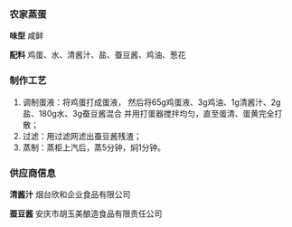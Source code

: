 ### 农家蒸蛋

 **味型** 
咸鲜

 **配料** 
鸡蛋、水、清酱汁、盐、蚕豆酱、鸡油、葱花

### 制作工艺 

1. 调制蛋液：将鸡蛋打成蛋液，
然后将65g鸡蛋液、3g鸡油、1g清酱汁、2g盐、180g水、3g蚕豆酱混合
并用打蛋器搅拌均匀，直至蛋清、蛋黄完全打散；
2. 过滤：用过滤网滤出蚕豆酱残渣；
3. 蒸制：蒸柜上汽后，蒸5分钟，焖1分钟。


### 供应商信息

 **清酱汁** 
烟台欣和企业食品有限公司

 **蚕豆酱** 
安庆市胡玉美酿造食品有限责任公司
